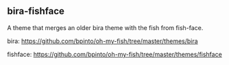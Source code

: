 ## bira-fishface

A theme that merges an older bira theme with the fish from fish-face.

bira: https://github.com/bpinto/oh-my-fish/tree/master/themes/bira

fishface: https://github.com/bpinto/oh-my-fish/tree/master/themes/fishface


